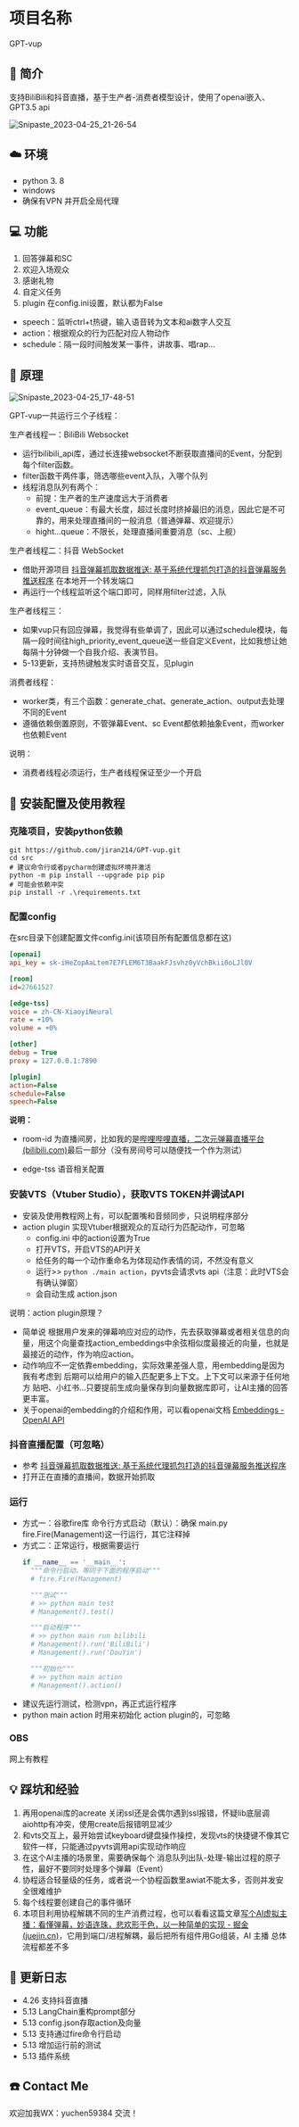 # 项目名称

GPT-vup

## :memo: 简介

支持BiliBili和抖音直播，基于生产者-消费者模型设计，使用了openai嵌入、GPT3.5 api

![Snipaste_2023-04-25_21-26-54](https://raw.githubusercontent.com/jiran214/GPT-vup/master/public/Snipaste_2023-04-25_21-26-54.png)

## :cloud: 环境

- python 3. 8
- windows
- 确保有VPN 并开启全局代理

## :computer: 功能

1. 回答弹幕和SC
2. 欢迎入场观众
3. 感谢礼物
4. 自定义任务
5. plugin 在config.ini设置，默认都为False
  - speech：监听ctrl+t热键，输入语音转为文本和ai数字人交互
  - action：根据观众的行为匹配对应人物动作
  - schedule：隔一段时间触发某一事件，讲故事、唱rap...

## :book: 原理

![Snipaste_2023-04-25_17-48-51](https://raw.githubusercontent.com/jiran214/GPT-vup/master/public/Snipaste_2023-04-25_17-48-51.png)

GPT-vup一共运行三个子线程：

生产者线程一：BiliBili Websocket

- 运行bilibili_api库，通过长连接websocket不断获取直播间的Event，分配到每个filter函数。
- filter函数干两件事，筛选哪些event入队，入哪个队列
- 线程消息队列有两个：
  - 前提：生产者的生产速度远大于消费者
  - event_queue：有最大长度，超过长度时挤掉最旧的消息，因此它是不可靠的，用来处理直播间的一般消息（普通弹幕、欢迎提示）
  - hight...queue：不限长，处理直播间重要消息（sc、上舰）

生产者线程二：抖音 WebSocket

- 借助开源项目 [抖音弹幕抓取数据推送: 基于系统代理抓包打造的抖音弹幕服务推送程序](https://gitee.com/haodong108/dy-barrage-grab/tree/V2.6.5/BarrageGrab) 在本地开一个转发端口
- 再运行一个线程监听这个端口即可，同样用filter过滤，入队

生产者线程三：

- 如果vup只有回应弹幕，我觉得有些单调了，因此可以通过schedule模块，每隔一段时间往high_priority_event_queue送一些自定义Event，比如我想让她每隔十分钟做一个自我介绍、表演节目。
- 5-13更新，支持热键触发实时语音交互，见plugin

消费者线程：

- worker类，有三个函数：generate_chat、generate_action、output去处理不同的Event
- 遵循依赖倒置原则，不管弹幕Event、sc Event都依赖抽象Event，而worker也依赖Event

说明：
- 消费者线程必须运行，生产者线程保证至少一个开启

## :microscope: 安装配置及使用教程

### 克隆项目，安装python依赖

```
git https://github.com/jiran214/GPT-vup.git
cd src
# 建议命令行或者pycharm创建虚拟环境并激活
python -m pip install --upgrade pip pip
# 可能会依赖冲突
pip install -r .\requirements.txt
```

### 配置config

在src目录下创建配置文件config.ini(该项目所有配置信息都在这)

```ini
[openai]
api_key = sk-iHeZopAaLtem7E7FLEM6T3BaakFJsvhz0yVchBkii0oLJl0V

[room]
id=27661527

[edge-tss]
voice = zh-CN-XiaoyiNeural
rate = +10%
volume = +0%

[other]
debug = True
proxy = 127.0.0.1:7890

[plugin]
action=False
schedule=False
speech=False
```

**说明：**

- room-id 为直播间房，比如我的是[哔哩哔哩直播，二次元弹幕直播平台 (bilibili.com)](https://live.bilibili.com/27661527)最后一部分（没有房间号可以随便找一个作为测试）

- edge-tss 语音相关配置

### 安装VTS（Vtuber Studio），获取VTS TOKEN并调试API

- 安装及使用教程网上有，可以配置嘴和音频同步，只说明程序部分
- action plugin 实现Vtuber根据观众的互动行为匹配动作，可忽略
  - config.ini 中的action设置为True
  - 打开VTS，开启VTS的API开关
  - 给任务的每一个动作重命名为体现动作表情的词，不然没有意义
  - 运行>> `python ./main action`，pyvts会请求vts api（注意：此时VTS会有确认弹窗）
  - 会自动生成 action.json


说明：action plugin原理？

- 简单说 根据用户发来的弹幕响应对应的动作，先去获取弹幕或者相关信息的向量，用这个向量查找action_embeddings中余弦相似度最接近的向量，也就是最接近的动作，作为响应action。
- 动作响应不一定依靠embedding，实际效果差强人意，用embedding是因为我有考虑到 后期可以给用户的输入匹配更多上下文。上下文可以来源于任何地方 贴吧、小红书...只要提前生成向量保存到向量数据库即可，让AI主播的回答更丰富。
- 关于openai的embedding的介绍和作用，可以看openai文档 [Embeddings - OpenAI API](https://platform.openai.com/docs/guides/embeddings)

### 抖音直播配置（可忽略）

- 参考 [抖音弹幕抓取数据推送: 基于系统代理抓包打造的抖音弹幕服务推送程序](https://gitee.com/haodong108/dy-barrage-grab/tree/V2.6.5/BarrageGrab) 
- 打开正在直播的直播间，数据开始抓取

### 运行

- 方式一：谷歌fire库 命令行方式启动（默认）：确保 main.py fire.Fire(Management)这一行运行，其它注释掉
- 方式二：正常运行，根据需要运行
  ```python
  if __name__ == '__main__':
    """命令行启动，等同于下面的程序启动"""
    # fire.Fire(Management)

    """测试"""
    # >> python main test
    # Management().test()

    """启动程序"""
    # >> python main run bilibili
    # Management().run('BiliBili')
    # Management().run('DouYin')

    """初始化"""
    # >> python main action
    # Management().action()
  ```
- 建议先运行测试，检测vpn，再正式运行程序
- python main action 时用来初始化 action plugin的，可忽略

### OBS

网上有教程

## :bulb: 踩坑和经验

1. 再用openai库的acreate 关闭ssl还是会偶尔遇到ssl报错，怀疑lib底层调aiohttp有冲突，使用create后报错明显减少
2. 和vts交互上，最开始尝试keyboard键盘操作操控，发现vts的快捷键不像其它软件一样，只能通过pyvts调用api实现动作响应
3. 在这个AI主播的场景里，需要确保每个 消息队列出队-处理-输出过程的原子性，最好不要同时处理多个弹幕（Event）
4. 协程适合轻量级的任务，或者说一个协程函数里awiat不能太多，否则并发安全很难维护
5. 每个线程要创建自己的事件循环
6. 本项目利用协程解耦不同的生产消费过程，也可以看看这篇文章[写个AI虚拟主播：看懂弹幕，妙语连珠，悲欢形于色，以一种简单的实现 - 掘金 (juejin.cn)](https://juejin.cn/post/7204742468612145209)，它用到端口/进程解耦，最后把所有组件用Go组装，AI 主播 总体流程都差不多

## :page_with_curl: 更新日志

- 4.26 支持抖音直播
- 5.13 LangChain重构prompt部分
- 5.13 config.json存取action及向量
- 5.13 支持通过fire命令行启动
- 5.13 增加运行前的测试
- 5.13 插件系统

## :phone: Contact Me

欢迎加我WX：yuchen59384 交流！
